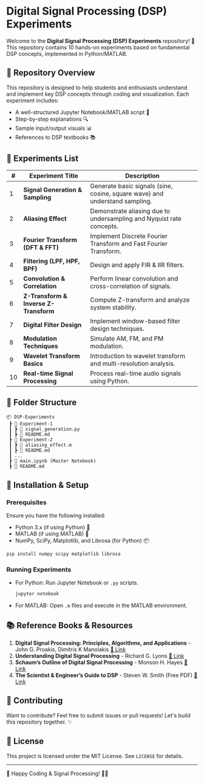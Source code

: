 # Digital Signal Processing (DSP) Experiments

Welcome to the **Digital Signal Processing (DSP) Experiments** repository! 🚀 This repository contains 10 hands-on experiments based on fundamental DSP concepts, implemented in Python/MATLAB.

## 📌 Repository Overview
This repository is designed to help students and enthusiasts understand and implement key DSP concepts through coding and visualization. Each experiment includes:
- A well-structured Jupyter Notebook/MATLAB script 📝
- Step-by-step explanations 🔍
- Sample input/output visuals 📊
- References to DSP textbooks 📚

## 🔬 Experiments List

| #  | Experiment Title                      | Description |
|----|--------------------------------|-------------|
| 1  | **Signal Generation & Sampling** | Generate basic signals (sine, cosine, square wave) and understand sampling. |
| 2  | **Aliasing Effect** | Demonstrate aliasing due to undersampling and Nyquist rate concepts. |
| 3  | **Fourier Transform (DFT & FFT)** | Implement Discrete Fourier Transform and Fast Fourier Transform. |
| 4  | **Filtering (LPF, HPF, BPF)** | Design and apply FIR & IIR filters. |
| 5  | **Convolution & Correlation** | Perform linear convolution and cross-correlation of signals. |
| 6  | **Z-Transform & Inverse Z-Transform** | Compute Z-transform and analyze system stability. |
| 7  | **Digital Filter Design** | Implement window-based filter design techniques. |
| 8  | **Modulation Techniques** | Simulate AM, FM, and PM modulation. |
| 9  | **Wavelet Transform Basics** | Introduction to wavelet transform and multi-resolution analysis. |
| 10 | **Real-time Signal Processing** | Process real-time audio signals using Python. |

## 📂 Folder Structure
```
📦 DSP-Experiments
 ┣ 📂 Experiment-1
 ┃ ┣ 📜 signal_generation.py
 ┃ ┣ 📜 README.md
 ┣ 📂 Experiment-2
 ┃ ┣ 📜 aliasing_effect.m
 ┃ ┣ 📜 README.md
 ┃ ...
 ┣ 📜 main.ipynb (Master Notebook)
 ┣ 📜 README.md
```

## 🔧 Installation & Setup
### Prerequisites
Ensure you have the following installed:
- Python 3.x (if using Python) 🐍
- MATLAB (if using MATLAB) 🧮
- NumPy, SciPy, Matplotlib, and Librosa (for Python) 📦

```bash
pip install numpy scipy matplotlib librosa
```

### Running Experiments
- For Python: Run Jupyter Notebook or `.py` scripts.
  ```bash
  jupyter notebook
  ```
- For MATLAB: Open `.m` files and execute in the MATLAB environment.

## 📚 Reference Books & Resources
1. **Digital Signal Processing: Principles, Algorithms, and Applications** - John G. Proakis, Dimitris K Manolakis [🔗 Link](https://www.pearson.com/en-us/subject-catalog/p/digital-signal-processing-principles-algorithms-and-applications/P200000003409/9780137313520)
2. **Understanding Digital Signal Processing** - Richard G. Lyons [🔗 Link](https://www.pearson.com/en-us/subject-catalog/p/understanding-digital-signal-processing/P200000003395/9780137643566)
3. **Schaum’s Outline of Digital Signal Processing** - Monson H. Hayes [🔗 Link](https://www.mhprofessional.com/9780071635097-usa-schaums-outline-of-digital-signal-processing-second-edition-group)
4. **The Scientist & Engineer’s Guide to DSP** - Steven W. Smith (Free PDF) [🔗 Link](https://www.dspguide.com/pdfbook.htm)

## 🤝 Contributing
Want to contribute? Feel free to submit issues or pull requests! Let's build this repository together. ✨

## 📜 License
This project is licensed under the MIT License. See `LICENSE` for details.

---
🚀 Happy Coding & Signal Processing! 🎵📡
